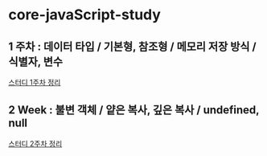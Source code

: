 # core-javaScript-study
## 1 주차 : 데이터 타입 / 기본형, 참조형 / 메모리 저장 방식 / 식별자, 변수
<a href="https://velog.io/@junyeolkim00/Core-JavaScript-1%EC%A3%BC%EC%B0%A8">스터디 1주차 정리</a>
## 2 Week : 불변 객체 / 얕은 복사, 깊은 복사 / undefined, null 
<a href="https://velog.io/@junyeolkim00/Core-JavaScript-2%EC%A3%BC%EC%B0%A8">스터디 2주차 정리</a>
